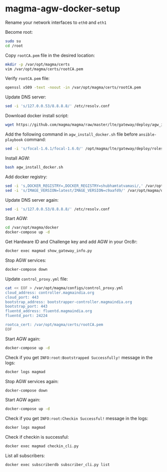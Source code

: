 # magma-agw-docker-setup

Rename your network interfaces to `eth0` and `eth1`

Become root:
```bash
sudo su
cd /root
```

Copy `rootCA.pem` file in the desired location:
```bash
mkdir -p /var/opt/magma/certs
vim /var/opt/magma/certs/rootCA.pem
```

Verify `rootCA.pem` file:
```bash
openssl x509 -text -noout -in /var/opt/magma/certs/rootCA.pem
```

Update DNS server:
```bash
sed -i 's/127.0.0.53/8.8.8.8/' /etc/resolv.conf
```

Download docker install script:
```bash
wget https://github.com/magma/magma/raw/master/lte/gateway/deploy/agw_install_docker.sh
```

Add the following command in `agw_install_docker.sh` file before `ansible-playbook` command:
```bash
sed -i 's/focal-1.6.1/focal-1.6.0/' /opt/magma/lte/gateway/deploy/roles/magma_deploy/vars/all.yaml
```

Install AGW:
```bash
bash agw_install_docker.sh
```

Add docker registry:
```bash
sed -i 's,DOCKER_REGISTRY=,DOCKER_REGISTRY=shubhamtatvamasi/,' /var/opt/magma/docker/.env
sed -i 's/IMAGE_VERSION=latest/IMAGE_VERSION=c9aafd9/' /var/opt/magma/docker/.env
```

Update DNS server again:
```bash
sed -i 's/127.0.0.53/8.8.8.8/' /etc/resolv.conf
```

Start AGW:
```bash
cd /var/opt/magma/docker
docker-compose up -d
```

Get Hardware ID and Challenge key and add AGW in your Orc8r:
```bash
docker exec magmad show_gateway_info.py
```

Stop AGW services:
```bash
docker-compose down
```

Update `control_proxy.yml` file:
```bash
cat << EOF > /var/opt/magma/configs/control_proxy.yml
cloud_address: controller.magmaindia.org
cloud_port: 443
bootstrap_address: bootstrapper-controller.magmaindia.org
bootstrap_port: 443
fluentd_address: fluentd.magmaindia.org
fluentd_port: 24224

rootca_cert: /var/opt/magma/certs/rootCA.pem
EOF
```

Start AGW again:
```bash
docker-compose up -d
```

Check if you get `INFO:root:Bootstrapped Successfully!` message in the logs:
```bash
docker logs magmad
```

Stop AGW services again:
```bash
docker-compose down
```

Start AGW again:
```bash
docker-compose up -d
```

Check if you get `INFO:root:Checkin Successful!` message in the logs:
```bash
docker logs magmad
```

Check if checkin is successful: 
```bash
docker exec magmad checkin_cli.py
```

List all subscribers:
```bash
docker exec subscriberdb subscriber_cli.py list
```
